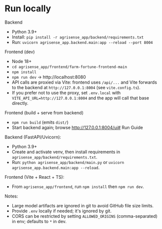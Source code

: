 # Run locally

Backend

- Python 3.9+
- Install: `pip install -r agrisense_app/backend/requirements.txt`
- Run: `uvicorn agrisense_app.backend.main:app --reload --port 8004`

Frontend (dev)

- Node 18+
- `cd agrisense_app/frontend/farm-fortune-frontend-main`
- `npm install`
- `npm run dev` → http://localhost:8080
- API calls are proxied via Vite: frontend uses `/api/...` and Vite forwards to the backend at `http://127.0.0.1:8004` (see `vite.config.ts`).
- If you prefer not to use the proxy, set `.env.local` with `VITE_API_URL=http://127.0.0.1:8004` and the app will call that base directly.

Frontend (build + serve from backend)

- `npm run build` (emits `dist/`)
- Start backend again; browse http://127.0.0.1:8004/ui# Run Guide

Backend (FastAPI/Uvicorn):

- Python 3.9+
- Create and activate venv, then install requirements in `agrisense_app/backend/requirements.txt`.
- Run: `python agrisense_app/backend/main.py` or `uvicorn agrisense_app.backend.main:app --reload`.

Frontend (Vite + React + TS):

- From `agrisense_app/frontend`, run `npm install` then `npm run dev`.

Notes:

- Large model artifacts are ignored in git to avoid GitHub file size limits.
- Provide `.env` locally if needed; it's ignored by git.
- CORS can be restricted by setting `ALLOWED_ORIGINS` (comma-separated) in env; defaults to `*` in dev.
